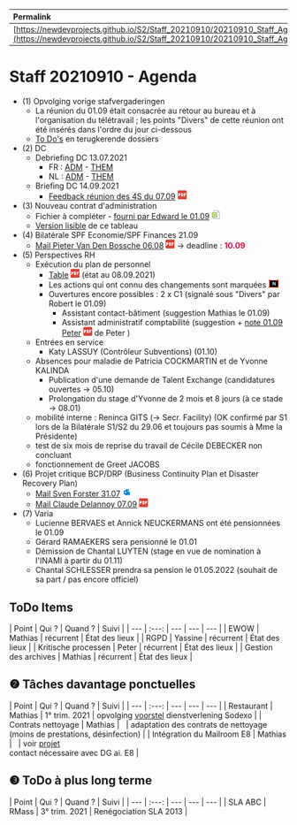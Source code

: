 <link rel="stylesheet" href="https://newdevprojects.github.io/S2/S2.css">
<link rel="stylesheet" href="S2.css">

&nbsp;

| Permalink |
| :--- |
| [https://newdevprojects.github.io/S2/Staff_20210910/20210910_Staff_Agenda.html](https://newdevprojects.github.io/S2/Staff_20210910/20210910_Staff_Agenda.html) | 

# Staff 20210910 - Agenda

* (1) Opvolging vorige stafvergaderingen
	* La réunion du 01.09 était consacrée au retour au bureau et à l'organisation du télétravail ; les points "Divers" de cette réunion ont été insérés dans l'ordre du jour ci-dessous
	* [To Do's](#todo) en terugkerende dossiers
* (2) DC 
	* Debriefing DC 13.07.2021
		* FR : [ADM](https://newdevprojects.github.io/S2/Staff/20210713_Adm_FR.pdf) - [THEM](https://newdevprojects.github.io/S2/Staff/20210713_Them_FR.pdf)
		* NL : [ADM](https://newdevprojects.github.io/S2/Staff/20210713_Adm_NL.pdf) - [THEM](https://newdevprojects.github.io/S2/Staff/20210713_Them_NL.pdf)
	* Briefing DC 14.09.2021
		* [Feedback réunion des 4S du 07.09](Dagorde_4S_07-09-2021.pdf) ![](pdf.png)
* (3) Nouveau contrat d'administration
	* Fichier à compléter - [fourni par Edward le 01.09](20210901_Contrat_adm_Doc_GroupeMoors.xlsx) ![](excel.png)
	* [Version lisible](https://collectednotes.com/bobjr1/table-lisible) de ce tableau
* (4) Bilatérale SPF Economie/SPF Finances 21.09 
	* [Mail Pieter Van Den Bossche 06.08](Mail_PVdBossche_20210806.pdf) ![](pdf.png) &rarr; deadline : <font color="crimson"><b>10.09</b></font>
* (5) Perspectives RH
	* Exécution du plan de personnel
		* [Table](TablePlansPersonnel_20210908.pdf) ![](pdf.png) (état au 08.09.2021)
		* Les actions qui ont connu des changements sont marquées ![](table_NEW.png)
		* Ouvertures encore possibles : 2 x C1 (signalé sous "Divers" par Robert le 01.09)
			* Assistant contact-bâtiment (suggestion Mathias le 01.09)
			* Assistant administratif comptabilité (suggestion + [note 01.09 Peter](nota_pensionering_20210901.pdf) ![](pdf.png) de Peter )
	* Entrées en service
		* Katy LASSUY (Contrôleur Subventions) (01.10)
	* Absences pour maladie de Patricia COCKMARTIN et de Yvonne KALINDA
		* Publication d'une demande de Talent Exchange (candidatures ouvertes &rarr; 05.10)
		* Prolongation du stage d'Yvonne de 2 mois et 8 jours (à ce stade &rarr; 08.01)
	* mobilité interne : Reninca GITS (&rarr;  Secr. Facility) (OK confirmé par S1 lors de la Bilatérale S1/S2 du 29.06 et toujours pas soumis à Mme la Présidente)
	* test de six mois de reprise du travail de Cécile DEBECKER non concluant
	* fonctionnement de Greet JACOBS 
* (6) Projet critique BCP/DRP (Business Continuity Plan et Disaster Recovery Plan)
	* [Mail Sven Forster 31.07](Mail_SForster_20210731.eml) ![](eml.png)
	* [Mail Claude Delannoy 07.09](Mail_ClDelannoy_20210907.pdf) ![](pdf.png)
* (7) Varia
	* Lucienne BERVAES et Annick NEUCKERMANS ont été pensionnées le 01.09
	* Gérard RAMAEKERS sera pensionné le 01.01
	* Démission de Chantal LUYTEN (stage en vue de nomination à l'INAMI à partir du 01.11)
	* Chantal SCHLESSER prendra sa pension le 01.05.2022 (souhait de sa part / pas encore officiel)
	
<a name="todo"> </a>

## ToDo Items

| Point | Qui ? | Quand ? | Suivi |
| --- | :---: | --- | --- | --- |
| EWOW | Mathias | récurrent | &Eacute;tat des lieux |
| RGPD | Yassine | récurrent | &Eacute;tat des lieux |
| Kritische processen | Peter | récurrent | &Eacute;tat des lieux |
| Gestion des archives | Mathias | récurrent | &Eacute;tat des lieux |

## &#10103; Tâches davantage ponctuelles

| Point | Qui ? | Quand ? | Suivi |
| --- | :---: | --- | --- | --- |
| Restaurant | Mathias | 1° trim. 2021 | opvolging [voorstel](https://newdevprojects.github.io/S2/Staff_20210107/20210107_Sodexo_aangepaste_werking.pdf) dienstverlening Sodexo |
| Contrats nettoyage | Mathias | &nbsp; | adaptation des contrats de nettoyage (moins de prestations, désinfection) |
| Intégration du Mailroom E8 | Mathias | &nbsp; | voir [projet](https://newdevprojects.github.io/S2/Staff_20210204/Nota_verzendingsdienst_E8.pdf)<br>contact nécessaire avec DG ai. E8 |

## &#10104; ToDo à plus long terme

| Point | Qui ? | Quand ? | Suivi |
| --- | :---: | --- | --- | --- |
| SLA ABC | RMass | 3° trim. 2021 | Renégociation SLA 2013 |
